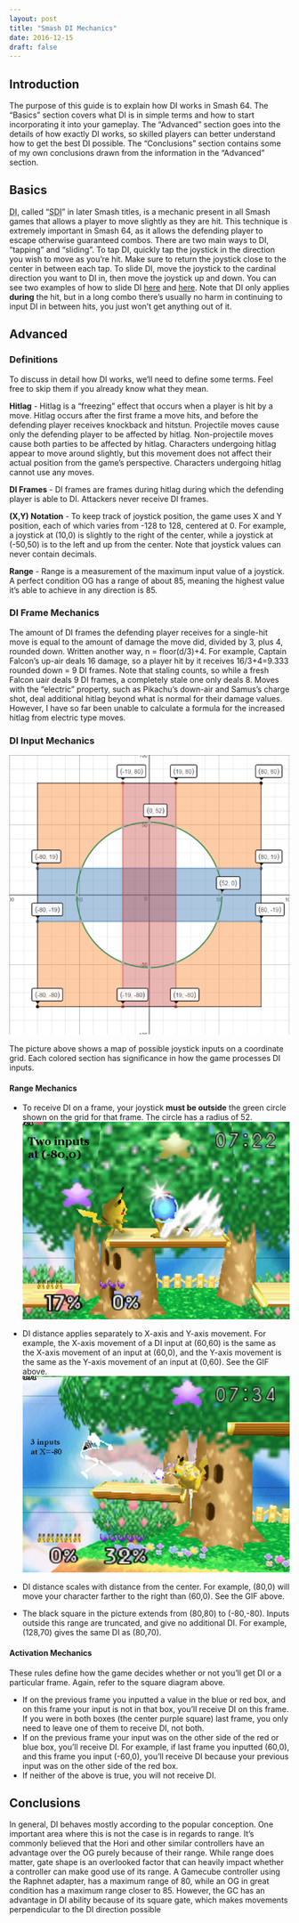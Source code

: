 ```yaml
---
layout: post
title: "Smash DI Mechanics"
date: 2016-12-15
draft: false
---
```

## Introduction
The purpose of this guide is to explain how DI works in Smash 64. The “Basics” section covers what DI is in simple terms and how to start incorporating it into your gameplay. The “Advanced” section goes into the details of how exactly DI works, so skilled players can better understand how to get the best DI possible. The “Conclusions” section contains some of my own conclusions drawn from the information in the “Advanced” section. 

## Basics

<abbr title="Directional Influence">DI</abbr>, called “<abbr title="Smash Directional Influence">SDI</abbr>” in later Smash titles, is a mechanic present in all Smash games that allows a player to move slightly as they are hit. This technique is extremely important in Smash 64, as it allows the defending player to escape otherwise guaranteed combos. There are two main ways to DI, “tapping” and “sliding”. To tap DI, quickly tap the joystick in the direction you wish to move as you’re hit. Make sure to return the joystick close to the center in between each tap. To slide DI, move the joystick to the cardinal direction you want to DI in, then move the joystick up and down. You can see two examples of how to slide DI [here](https://www.youtube.com/watch?v=O8F13WU6ERY) and [here](https://www.youtube.com/watch?v=oUV8toQngWs). Note that DI only applies **during** the hit, but in a long combo there’s usually no harm in continuing to input DI in between hits, you just won’t get anything out of it.

## Advanced
### Definitions

To discuss in detail how DI works, we’ll need to define some terms. Feel free to skip them if you already know what they mean.

**Hitlag** - Hitlag is a “freezing” effect that occurs when a player is hit by a move. Hitlag occurs after the first frame a move hits, and before the defending player receives knockback and hitstun. Projectile moves cause only the defending player to be affected by hitlag. Non-projectile moves cause both parties to be affected by hitlag. Characters undergoing hitlag appear to move around slightly, but this movement does not affect their actual position from the game’s perspective. Characters undergoing hitlag cannot use any moves.

**DI Frames** - DI frames are frames during hitlag during which the defending player is able to DI. Attackers never receive DI frames. 

**(X,Y) Notation** - To keep track of joystick position, the game uses X and Y position, each of which varies from -128 to 128, centered at 0. For example, a joystick at (10,0) is slightly to the right of the center, while a joystick at (-50,50) is to the left and up from the center. Note that joystick values can never contain decimals.

**Range** - Range is a measurement of the maximum input value of a joystick. A perfect condition OG has a range of about 85, meaning the highest value it’s able to achieve in any direction is 85. 

### DI Frame Mechanics
The amount of DI frames the defending player receives for a single-hit move is equal to the amount of damage the move did, divided by 3, plus 4, rounded down. Written another way, n = floor(d/3)+4. For example, Captain Falcon’s up-air deals 16 damage, so a player hit by it receives 16/3+4=9.333 rounded down = 9 DI frames. Note that staling counts, so while a fresh Falcon uair deals 9 DI frames, a completely stale one only deals 8. Moves with the “electric” property, such as Pikachu’s down-air and Samus’s charge shot, deal additional hitlag beyond what is normal for their damage values. However, I have so far been unable to calculate a formula for the increased hitlag from electric type moves. 
### DI Input Mechanics
![di range chart](/guides/img/di/di_range_2.png)

The picture above shows a map of possible joystick inputs on a coordinate grid. Each colored section has significance in how the game processes DI inputs. 
#### Range Mechanics
- To receive DI on a frame, your joystick **must be outside** the green circle shown on the grid for that frame. The circle has a radius of 52.
![Two DI inputs](/guides/img/di/DI_direction.gif)

- DI distance applies separately to X-axis and Y-axis movement. For example, the X-axis movement of a DI input at (60,60) is the same as the X-axis movement of an input at (60,0), and the Y-axis movement is the same as the Y-axis movement of an input at (0,60). See the GIF above.
![Three DI inputs](/guides/img/di/DI_range.gif)

- DI distance scales with distance from the center. For example, (80,0) will move your character farther to the right than (60,0). See the GIF above.
- The black square in the picture extends from (80,80) to (-80,-80). Inputs outside this range are truncated, and give no additional DI. For example, (128,70) gives the same DI as (80,70).

#### Activation Mechanics
These rules define how the game decides whether or not you’ll get DI or a particular frame. Again, refer to the square diagram above. 
- If on the previous frame you inputted a value in the blue or red box, and on this frame your input is not in that box, you’ll receive DI on this frame. If you were in both boxes (the center purple square) last frame, you only need to leave one of them to receive DI, not both.
- If on the previous frame your input was on the other side of the red or blue box, you’ll receive DI. For example, if last frame you inputted (60,0), and this frame you input (-60,0), you’ll receive DI because your previous input was on the other side of the red box.
- If neither of the above is true, you will not receive DI. 

## Conclusions
In general, DI behaves mostly according to the popular conception. One important area where this is not the case is in regards to range. It’s commonly believed that the Hori and other similar controllers have an advantage over the OG purely because of their range. While range does matter, gate shape is an overlooked factor that can heavily impact whether a controller can make good use of its range. A Gamecube controller using the Raphnet adapter, has a maximum range of 80, while an OG in great condition has a maximum range closer to 85. However, the GC has an advantage in DI ability because of its square gate, which makes movements perpendicular to the DI direction possible 
